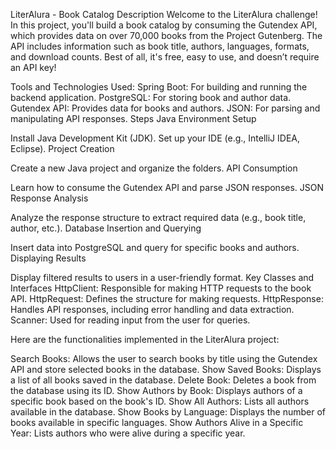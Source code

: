 LiterAlura - Book Catalog
Description
Welcome to the LiterAlura challenge! In this project, you'll build a book catalog by consuming the Gutendex API, which provides data on over 70,000 books from the Project Gutenberg. The API includes information such as book title, authors, languages, formats, and download counts. Best of all, it's free, easy to use, and doesn’t require an API key!

Tools and Technologies Used:
Spring Boot: For building and running the backend application.
PostgreSQL: For storing book and author data.
Gutendex API: Provides data for books and authors.
JSON: For parsing and manipulating API responses.
Steps
Java Environment Setup

Install Java Development Kit (JDK).
Set up your IDE (e.g., IntelliJ IDEA, Eclipse).
Project Creation

Create a new Java project and organize the folders.
API Consumption

Learn how to consume the Gutendex API and parse JSON responses.
JSON Response Analysis

Analyze the response structure to extract required data (e.g., book title, author, etc.).
Database Insertion and Querying

Insert data into PostgreSQL and query for specific books and authors.
Displaying Results

Display filtered results to users in a user-friendly format.
Key Classes and Interfaces
HttpClient: Responsible for making HTTP requests to the book API.
HttpRequest: Defines the structure for making requests.
HttpResponse: Handles API responses, including error handling and data extraction.
Scanner: Used for reading input from the user for queries.

Here are the functionalities implemented in the LiterAlura project:

Search Books: Allows the user to search books by title using the Gutendex API and store selected books in the database.
Show Saved Books: Displays a list of all books saved in the database.
Delete Book: Deletes a book from the database using its ID.
Show Authors by Book: Displays authors of a specific book based on the book's ID.
Show All Authors: Lists all authors available in the database.
Show Books by Language: Displays the number of books available in specific languages.
Show Authors Alive in a Specific Year: Lists authors who were alive during a specific year.

